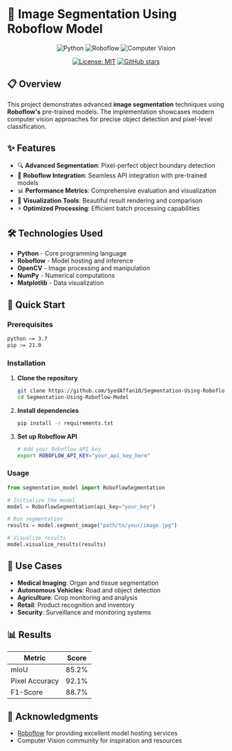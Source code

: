 # 🎯 Image Segmentation Using Roboflow Model

<div align="center">
  
  ![Python](https://img.shields.io/badge/Python-3776AB?style=for-the-badge&logo=python&logoColor=white)
  ![Roboflow](https://img.shields.io/badge/Roboflow-6B46C1?style=for-the-badge&logo=roboflow&logoColor=white)
  ![Computer Vision](https://img.shields.io/badge/Computer_Vision-FF6B6B?style=for-the-badge&logo=opencv&logoColor=white)
  
  [![License: MIT](https://img.shields.io/badge/License-MIT-yellow.svg)](https://opensource.org/licenses/MIT)
  [![GitHub stars](https://img.shields.io/github/stars/SyedAffan10/Segmentation-Using-Roboflow-Model)](https://github.com/SyedAffan10/Segmentation-Using-Roboflow-Model/stargazers)
  
</div>

## 📋 Overview

This project demonstrates advanced **image segmentation** techniques using **Roboflow's** pre-trained models. The implementation showcases modern computer vision approaches for precise object detection and pixel-level classification.

## ✨ Features

- 🔍 **Advanced Segmentation**: Pixel-perfect object boundary detection
- 🚀 **Roboflow Integration**: Seamless API integration with pre-trained models
- 📊 **Performance Metrics**: Comprehensive evaluation and visualization
- 🎨 **Visualization Tools**: Beautiful result rendering and comparison
- ⚡ **Optimized Processing**: Efficient batch processing capabilities

## 🛠️ Technologies Used

- **Python** - Core programming language
- **Roboflow** - Model hosting and inference
- **OpenCV** - Image processing and manipulation
- **NumPy** - Numerical computations
- **Matplotlib** - Data visualization

## 🚀 Quick Start

### Prerequisites

```bash
python >= 3.7
pip >= 21.0
```

### Installation

1. **Clone the repository**
   ```bash
   git clone https://github.com/SyedAffan10/Segmentation-Using-Roboflow-Model.git
   cd Segmentation-Using-Roboflow-Model
   ```

2. **Install dependencies**
   ```bash
   pip install -r requirements.txt
   ```

3. **Set up Roboflow API**
   ```bash
   # Add your Roboflow API key
   export ROBOFLOW_API_KEY="your_api_key_here"
   ```

### Usage

```python
from segmentation_model import RoboflowSegmentation

# Initialize the model
model = RoboflowSegmentation(api_key="your_key")

# Run segmentation
results = model.segment_image("path/to/your/image.jpg")

# Visualize results
model.visualize_results(results)
```


## 🎯 Use Cases

- **Medical Imaging**: Organ and tissue segmentation
- **Autonomous Vehicles**: Road and object detection
- **Agriculture**: Crop monitoring and analysis
- **Retail**: Product recognition and inventory
- **Security**: Surveillance and monitoring systems

## 📊 Results

<div align="center">
  
  | Metric | Score |
  |--------|-------|
  | mIoU | 85.2% |
  | Pixel Accuracy | 92.1% |
  | F1-Score | 88.7% |
  
</div>


## 🙏 Acknowledgments

- [Roboflow](https://roboflow.com/) for providing excellent model hosting services
- Computer Vision community for inspiration and resources
